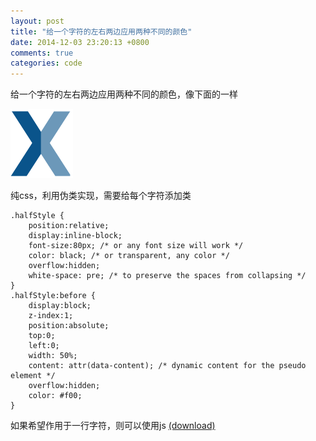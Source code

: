 ```yaml
---
layout: post
title: "给一个字符的左右两边应用两种不同的颜色"
date: 2014-12-03 23:20:13 +0800
comments: true
categories: code
---
```


给一个字符的左右两边应用两种不同的颜色，像下面的一样

<img src="/images/x.png" width='100' height='111'>

纯css，利用伪类实现，需要给每个字符添加类

	.halfStyle {
	    position:relative;
	    display:inline-block;
	    font-size:80px; /* or any font size will work */
	    color: black; /* or transparent, any color */
	    overflow:hidden;
	    white-space: pre; /* to preserve the spaces from collapsing */
	}
	.halfStyle:before {
	    display:block;
	    z-index:1;
	    position:absolute;
	    top:0;
	    left:0;
	    width: 50%;
	    content: attr(data-content); /* dynamic content for the pseudo element */
	    overflow:hidden;
	    color: #f00;
	}


如果希望作用于一行字符，则可以使用js [(download)](https://github.com/arbelh/HalfStyle/archive/master.zip)
